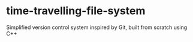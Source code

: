 # time-travelling-file-system
Simplified version control system inspired by Git, built from scratch using C++
